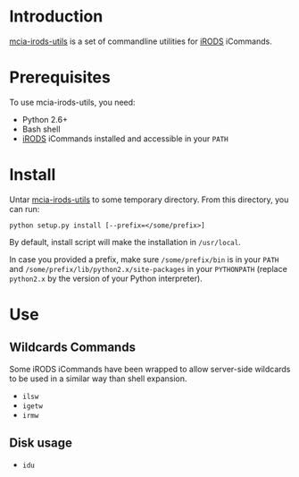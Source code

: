 # Introduction

[mcia-irods-utils](https://github.com/mesocentre-mcia/mcia-irods-utils) is a set of commandline utilities for [iRODS](http://www.irods.org) iCommands.

# Prerequisites

To use mcia-irods-utils, you need:
* Python 2.6+
* Bash shell
* [iRODS](http://www.irods.org) iCommands installed and accessible in your `PATH`

# Install

Untar [mcia-irods-utils](https://github.com/mesocentre-mcia/mcia-irods-utils) to some temporary directory. From this directory, you can run:

```
python setup.py install [--prefix=</some/prefix>]
```

By default, install script will make the installation in `/usr/local`.

In case you provided a prefix, make sure `/some/prefix/bin` is in your `PATH` and `/some/prefix/lib/python2.x/site-packages` in your `PYTHONPATH` (replace `python2.x` by the version of your Python interpreter).

# Use

## Wildcards Commands

Some iRODS iCommands have been wrapped to allow server-side wildcards to be used in a similar way than shell expansion.

* `ilsw`
* `igetw`
* `irmw`

## Disk usage

* `idu`